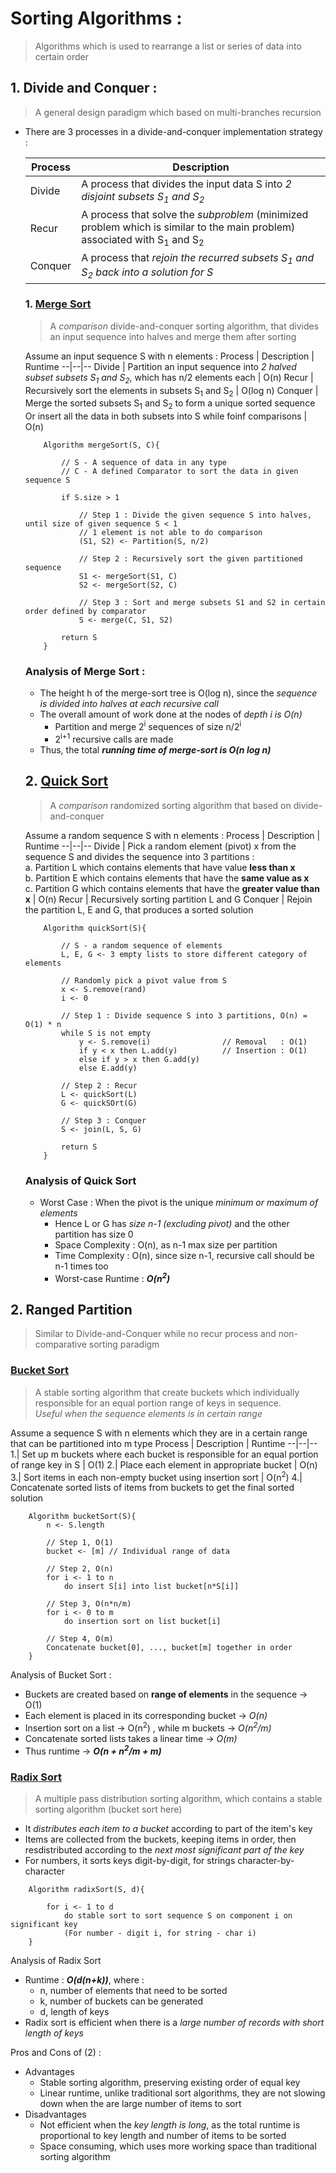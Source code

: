 # Sorting Algorithms :

> Algorithms which is used to rearrange a list or series of data into certain order

## 1. Divide and Conquer :

> A general design paradigm which based on multi-branches recursion

* There are 3 processes in a divide-and-conquer implementation strategy :

    Process | Description
    --|--
    Divide       | A process that divides the input data S into *2 disjoint subsets S<sub>1</sub> and S<sub>2</sub>*
    Recur       | A process that solve the *subproblem* (minimized problem which is similar to the main problem) associated with S<sub>1</sub> and S<sub>2</sub> 
    Conquer    | A process that *rejoin the recurred subsets  S<sub>1</sub> and S<sub>2</sub> back into a solution for S*

    ### 1. [Merge Sort](https://github.com/GohEeEn/Data-Structures-and-Algorithms/blob/master/src/Sorting_Algorithms/MergeSort.java)
    
    > A *comparison* divide-and-conquer sorting algorithm, that divides an input sequence into halves and merge them after sorting

    Assume an input sequence S with n elements :
    Process | Description | Runtime 
    --|--|--
    Divide  | Partition an input sequence into *2 halved subset subsets S<sub>1</sub> and S<sub>2</sub>*, which has n/2 elements each | O(n)
    Recur   | Recursively sort the elements in subsets S<sub>1</sub> and S<sub>2</sub> | O(log n)
    Conquer | Merge the sorted subsets S<sub>1</sub> and S<sub>2</sub> to form a unique sorted sequence <br> Or insert all the data in both subsets into S while foinf comparisons | O(n)

    ```
        Algorithm mergeSort(S, C){

            // S - A sequence of data in any type
            // C - A defined Comparator to sort the data in given sequence S

            if S.size > 1 
                
                // Step 1 : Divide the given sequence S into halves, until size of given sequence S < 1 
                // 1 element is not able to do comparison
                (S1, S2) <- Partition(S, n/2) 

                // Step 2 : Recursively sort the given partitioned sequence
                S1 <- mergeSort(S1, C)
                S2 <- mergeSort(S2, C)

                // Step 3 : Sort and merge subsets S1 and S2 in certain order defined by comparator 
                S <- merge(C, S1, S2)

            return S
        }
    ```
    ### Analysis of Merge Sort :
    * The height h of the merge-sort tree is O(log n), since the *sequence is divided into halves at each recursive call*
    * The overall amount of work done at the nodes of *depth i is O(n)*
        * Partition and merge 2<sup>i</sup> sequences of size n/2<sup>i</sup> 
        * 2<sup>i+1</sup> recursive calls are made
    * Thus, the total ***running time of merge-sort is O(n log n)***

    ## 2. [Quick Sort](https://github.com/GohEeEn/Data-Structures-and-Algorithms/blob/master/src/Sorting_Algorithms/QuickSort.java)

    > A *comparison* randomized sorting algorithm that based on divide-and-conquer

    Assume a random sequence S with n elements :
    Process | Description | Runtime
    --|--|--
    Divide  | Pick a random element (pivot) x from the sequence S and divides the sequence into 3 partitions :<br>a. Partition L which contains elements that have value **less than x**<br>b. Partition E which contains elements that have the **same value as x**<br>c. Partition G which contains elements that have the **greater value than x** | O(n)
    Recur | Recursively sorting partition L and G
    Conquer | Rejoin the partition L, E and G, that produces a sorted solution

    ```
        Algorithm quickSort(S){

            // S - a random sequence of elements 
            L, E, G <- 3 empty lists to store different category of elements

            // Randomly pick a pivot value from S
            x <- S.remove(rand)
            i <- 0 
            
            // Step 1 : Divide sequence S into 3 partitions, O(n) = O(1) * n
            while S is not empty
                y <- S.remove(i)                // Removal   : O(1)
                if y < x then L.add(y)          // Insertion : O(1)
                else if y > x then G.add(y)
                else E.add(y)
            
            // Step 2 : Recur
            L <- quickSort(L)
            G <- quickSOrt(G)

            // Step 3 : Conquer
            S <- join(L, S, G)

            return S
        }
    ```
 
    ### Analysis of Quick Sort
    * Worst Case : When the pivot is the unique *minimum or maximum of elements*
        * Hence L or G has *size n-1 (excluding pivot)* and the other partition has size 0
        * Space Complexity : O(n), as n-1 max size per partition 
        * Time Complexity  : O(n), since size n-1, recursive call should be n-1 times too
        * Worst-case Runtime : ***O(n<sup>2</sup>)***


## 2. Ranged Partition 

> Similar to Divide-and-Conquer while no recur process and non-comparative sorting  paradigm

### [Bucket Sort](https://github.com/GohEeEn/Data-Structures-and-Algorithms/blob/master/src/Sorting_Algorithms/RadixSort.java)

> A stable sorting algorithm that create buckets which individually responsible for an equal portion range of keys in sequence. 
><br> *Useful when the sequence elements is in certain range*

Assume a sequence S with n elements which they are in a certain range that can be partitioned into m type
Process | Description | Runtime
--|--|--
1.| Set up m buckets where each bucket is responsible for an equal portion of range key in S | O(1)
2.| Place each element in appropriate bucket | O(n)
3.| Sort items in each non-empty bucket using insertion sort | O(n<sup>2</sup>)
4.| Concatenate sorted lists of items from buckets to get the final sorted solution

```
    Algorithm bucketSort(S){
        n <- S.length
        
        // Step 1, O(1)
        bucket <- [m] // Individual range of data

        // Step 2, O(n)
        for i <- 1 to n
            do insert S[i] into list bucket[n*S[i]]

        // Step 3, O(n*n/m)
        for i <- 0 to m
            do insertion sort on list bucket[i]

        // Step 4, O(m)
        Concatenate bucket[0], ..., bucket[m] together in order
    }
```

Analysis of Bucket Sort :
* Buckets are created based on **range of elements** in the sequence -> O(1)
* Each element is placed in its corresponding bucket -> *O(n)*
* Insertion sort on a list -> O(n<sup>2</sup>) , while m buckets -> *O(n<sup>2</sup>/m)*
* Concatenate sorted lists takes a linear time -> *O(m)*
* Thus runtime -> ***O(n + n<sup>2</sup>/m + m)***

### [Radix Sort](https://github.com/GohEeEn/Data-Structures-and-Algorithms/blob/master/src/Sorting_Algorithms/RadixSort.java)

> A multiple pass distribution sorting algorithm, which contains a stable sorting algorithm (bucket sort here)

* It *distributes each item to a bucket* according to part of the item's key
* Items are collected from the buckets, keeping items in order, then resdistributed according to the *next most significant part of the key*
* For numbers, it sorts keys digit-by-digit, for strings character-by-character

```
    Algorithm radixSort(S, d){
        
        for i <- 1 to d
            do stable sort to sort sequence S on component i on significant key
            (For number - digit i, for string - char i)
    }
```
Analysis of Radix Sort 
* Runtime : ***O(d(n+k))***, where :
    * n, number of elements that need to be sorted
    * k, number of buckets can be generated
    * d, length of keys
* Radix sort is efficient when there is a *large number of records with short length of keys*

Pros and Cons of (2) :
* Advantages 
    * Stable sorting algorithm, preserving existing order of equal key
    * Linear runtime, unlike traditional sort algorithms, they are not slowing down when the are large number of items to sort
* Disadvantages
    * Not efficient when the *key length is long*, as the total runtime is proportional to key length and number of items to be sorted
    * Space consuming, which uses more working space than traditional sorting algorithm